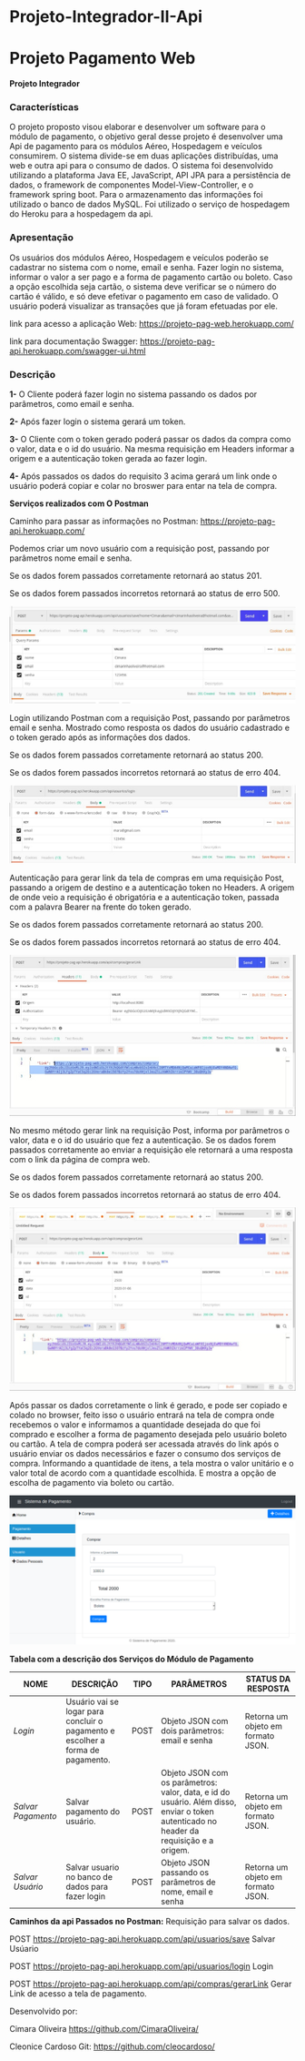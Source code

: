 # Projeto-Integrador-II-Api

#  Projeto Pagamento Web
**Projeto Integrador**


### Características

O  projeto proposto visou elaborar e desenvolver um software para o módulo de pagamento, o objetivo geral desse projeto é desenvolver uma Api de pagamento para os módulos Aéreo, Hospedagem e veículos consumirem. O sistema divide-se em duas aplicações distribuídas, uma web e outra api para o consumo de dados. O sistema foi desenvolvido utilizando a plataforma Java EE, JavaScript, API JPA para a persistência de dados, o framework de componentes Model-View-Controller, e o framework spring boot. Para o armazenamento das informações foi utilizado o banco de dados MySQL. Foi utilizado o serviço de hospedagem do Heroku para a hospedagem  da api.

### Apresentação 

Os usuários dos módulos Aéreo, Hospedagem e veículos  poderão se cadastrar no sistema com o nome, email e senha. Fazer login no sistema,  informar o valor a ser pago e a forma de pagamento cartão ou boleto. Caso a opção escolhida seja cartão, o sistema deve verificar se o número do cartão é válido, e só deve efetivar o pagamento em caso de validado. O usuário poderá visualizar as transações que já foram efetuadas por ele.

link para acesso a aplicação Web: https://projeto-pag-web.herokuapp.com/

link para documentação Swagger: https://projeto-pag-api.herokuapp.com/swagger-ui.html


### Descrição 

**1-** O Cliente poderá fazer login no sistema passando os dados por parâmetros, como email e senha.

**2-** Após fazer login o sistema gerará um token.

**3-** O Cliente com o token gerado poderá passar os dados da compra como o valor, data e o id do usuário. Na mesma requisição em Headers informar a origem e a autenticação token gerada ao fazer login.

**4-** Após passados os dados do requisito 3 acima gerará um link onde o usuário poderá copiar e colar no broswer para entar na tela de compra.


**Serviços realizados com O Postman**

Caminho para passar as informações no Postman: https://projeto-pag-api.herokuapp.com/


Podemos criar um novo usuário com a requisição post, passando por parâmetros nome email e senha.

Se os dados forem passados corretamente retornará ao status 201.

Se os dados forem passados incorretos retornará ao status de erro 500.

![](https://github.com/cleocardoso/PagamentoWeb/blob/main/IMAGENS/PAGAE.png)


Login  utilizando Postman com a requisição Post,  passando por parâmetros email e senha. Mostrado como resposta os dados do usuário cadastrado e o token gerado após as informações dos dados.

Se os dados forem passados corretamente retornará ao status 200.

Se os dados forem passados incorretos retornará ao status de erro 404.


![](https://github.com/cleocardoso/PagamentoWeb/blob/main/IMAGENS/LOGINn(1).jpeg)


Autenticação para gerar link da tela de compras em uma requisição Post, passando a origem de destino  e a autenticação token  no Headers. A origem de onde veio a requisição é obrigatória e a autenticação token, passada com a palavra  Bearer  na frente do token gerado.

Se os dados forem passados corretamente retornará ao status 200.

Se os dados forem passados incorretos retornará ao status de erro 404.

![](https://github.com/cleocardoso/PagamentoWeb/blob/main/IMAGENS/GERARLINK.jpeg)


No mesmo método gerar link na requisição Post, informa por parâmetros o valor, data e o id do usuário que fez a autenticação.  Se os dados forem passados corretamente ao enviar a requisição ele retornará a uma resposta com o link da página de compra web.

Se os dados forem passados corretamente retornará ao status 200.

Se os dados forem passados incorretos retornará ao status de erro 404.


![](https://github.com/cleocardoso/PagamentoWeb/blob/main/IMAGENS/DADOS.jpeg)



Após passar os dados corretamente o link é gerado, e pode ser copiado e colado no browser,  feito isso o usuário entrará na tela de compra onde recebemos o valor e informamos a quantidade desejada do que foi comprado e escolher a forma de pagamento desejada pelo usuário boleto ou cartão. 
A tela de compra poderá ser acessada através do link após o usuário enviar os dados necessários e fazer o consumo dos serviços de compra. Informando a quantidade de itens, a tela mostra o valor unitário e o valor total de acordo com a quantidade escolhida. E mostra a opção de escolha de pagamento via boleto ou cartão.


![](https://github.com/cleocardoso/PagamentoWeb/blob/main/IMAGENS/Compra.png)





**Tabela com a descrição dos Serviços do Módulo de Pagamento**

NOME | DESCRIÇÃO | TIPO | PARÂMETROS | STATUS DA RESPOSTA
--------- | ------ | ------- | ------ | --------
_Login_ | Usuário vai se logar para concluir o pagamento e escolher a forma de pagamento. | POST | Objeto JSON com dois parâmetros: email e senha | Retorna um objeto em formato JSON. | Retorna 200 caso as credenciais sejam válidas. Caso contrário retorna 404.
_Salvar Pagamento_ | Salvar pagamento do usuário. | POST | Objeto JSON com os parâmetros: valor, data, e id do usuário. Além disso, enviar o token autenticado no header da requisição e a origem. | Retorna um objeto em formato JSON. | Retorna 200 caso o token seja autenticado e válido. Caso contrário retorna 403.
_Salvar Usuário_ | Salvar usuario no banco de dados para fazer login |POST |Objeto JSON passando os parâmetros de nome, email e senha | Retorna um objeto em formato JSON. | Retorna status 201 se os dados forem passados corretamente, caso não exista no banco, e retorna status 500 ou se o usuário já existir no banco ou dados passados incorretos.






**Caminhos da api Passados no Postman:**
Requisição para salvar os dados.

POST    https://projeto-pag-api.herokuapp.com/api/usuarios/save   Salvar Usúario

POST    https://projeto-pag-api.herokuapp.com/api/usuarios/login    Login

POST    https://projeto-pag-api.herokuapp.com/api/compras/gerarLink  Gerar Link de acesso a tela de pagamento.



Desenvolvido por:

Cimara Oliveira          https://github.com/CimaraOliveira/

Cleonice Cardoso         Git: https://github.com/cleocardoso/

